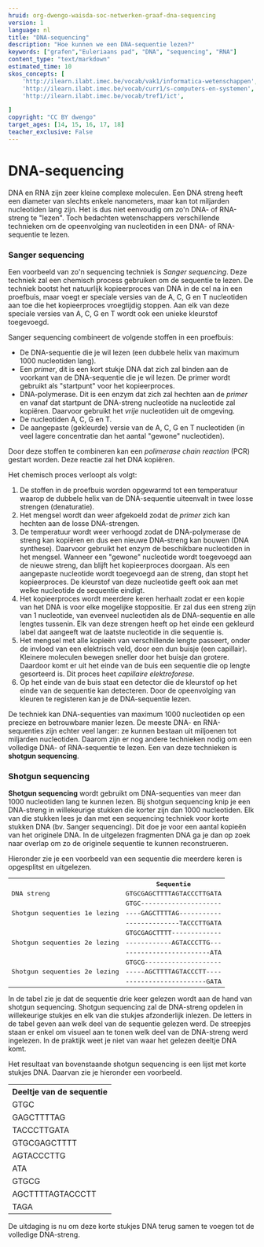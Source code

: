 ```yaml
---
hruid: org-dwengo-waisda-soc-netwerken-graaf-dna-sequencing
version: 1
language: nl
title: "DNA-sequencing"
description: "Hoe kunnen we een DNA-sequentie lezen?"
keywords: ["grafen","Euleriaans pad", "DNA", "sequencing", "RNA"]
content_type: "text/markdown"
estimated_time: 10
skos_concepts: [
    'http://ilearn.ilabt.imec.be/vocab/vak1/informatica-wetenschappen', 
    'http://ilearn.ilabt.imec.be/vocab/curr1/s-computers-en-systemen',
    'http://ilearn.ilabt.imec.be/vocab/tref1/ict',

]
copyright: "CC BY dwengo"
target_ages: [14, 15, 16, 17, 18]
teacher_exclusive: False
---
```


# DNA-sequencing

DNA en RNA zijn zeer kleine complexe moleculen. Een DNA streng heeft een diameter van slechts enkele nanometers, maar kan tot miljarden nucleotiden lang zijn. Het is dus niet eenvoudig om zo'n DNA- of RNA-streng te "lezen". Toch bedachten wetenschappers verschillende technieken om de opeenvolging van nucleotiden in een DNA- of RNA-sequentie te lezen. 

### Sanger sequencing

Een voorbeeld van zo'n sequencing techniek is *Sanger sequencing*. Deze techniek zal een chemisch process gebruiken om de sequentie te lezen. De techniek bootst het natuurlijk kopieerproces van DNA in de cel na in een proefbuis, maar voegt er speciale versies van de A, C, G en T nucleotiden aan toe die het kopieerproces vroegtijdig stoppen. Aan elk van deze speciale versies van A, C, G en T wordt ook een unieke kleurstof toegevoegd.

Sanger sequencing combineert de volgende stoffen in een proefbuis:
- De DNA-sequentie die je wil lezen (een dubbele helix van maximum 1000 nucleotiden lang).
- Een *primer*, dit is een kort stukje DNA dat zich zal binden aan de voorkant van de DNA-sequentie die je wil lezen. De primer wordt gebruikt als "startpunt" voor het kopieerproces.
- DNA-polymerase. Dit is een enzym dat zich zal hechten aan de *primer* en vanaf dat startpunt de DNA-streng nucleotide na nucleotide zal kopiëren. Daarvoor gebruikt het *vrije* nucleotiden uit de omgeving.
- De nucleotiden A, C, G en T.
- De aangepaste (gekleurde) versie van de A, C, G en T nucleotiden (in veel lagere concentratie dan het aantal "gewone" nucleotiden).

Door deze stoffen te combineren kan een *polimerase chain reaction* (PCR) gestart worden. Deze reactie zal het DNA kopiëren. 

Het chemisch proces verloopt als volgt:

1. De stoffen in de proefbuis worden opgewarmd tot een temperatuur waarop de dubbele helix van de DNA-sequentie uiteenvalt in twee losse strengen (denaturatie).
2. Het mengsel wordt dan weer afgekoeld zodat de *primer* zich kan hechten aan de losse DNA-strengen.
3. De temperatuur wordt weer verhoogd zodat de DNA-polymerase de streng kan kopiëren en dus een nieuwe DNA-streng kan bouwen (DNA synthese). Daarvoor gebruikt het enzym de beschikbare nucleotiden in het mengsel. Wanneer een "gewone" nucleotide wordt toegevoegd aan de nieuwe streng, dan blijft het kopieerproces doorgaan. Als een aangepaste nucleotide wordt toegevoegd aan de streng, dan stopt het kopieerproces. De kleurstof van deze nucleotide geeft ook aan met welke nucleotide de sequentie eindigt.
4. Het kopieerproces wordt meerdere keren herhaalt zodat er een kopie van het DNA is voor elke mogelijke stoppositie. Er zal dus een streng zijn van 1 nucleotide, van evenveel nucleotiden als de DNA-sequentie en alle lengtes tussenin. Elk van deze strengen heeft op het einde een gekleurd label dat aangeeft wat de laatste nucleotide in die sequentie is.
5. Het mengsel met alle kopieën van verschillende lengte passeert, onder de invloed van een elektrisch veld, door een dun buisje (een capillair). Kleinere moleculen bewegen sneller door het buisje dan grotere. Daardoor komt er uit het einde van de buis een sequentie die op lengte gesorteerd is. Dit proces heet *capillaire elektroforese*.
6. Op het einde van de buis staat een detector die de kleurstof op het einde van de sequentie kan detecteren. Door de opeenvolging van kleuren te registeren kan je de DNA-sequentie lezen.


De techniek kan DNA-sequenties van maximum 1000 nucleotiden op een precieze en betrouwbare manier lezen. De meeste DNA- en RNA-sequenties zijn echter veel langer: ze kunnen bestaan uit miljoenen tot miljarden nucleotiden. Daarom zijn er nog andere technieken nodig om een volledige DNA- of RNA-sequentie te lezen. Een van deze technieken is **shotgun sequencing**.

### Shotgun sequencing


**Shotgun sequencing** wordt gebruikt om DNA-sequenties van meer dan 1000 nucleotiden lang te kunnen lezen. Bij shotgun sequencing knip je een DNA-streng in willekeurige stukken die korter zijn dan 1000 nucleotiden. Elk van die stukken lees je dan met een sequencing techniek voor korte stukken DNA (bv. Sanger sequencing). Dit doe je voor een aantal kopieën van het originele DNA. In de uitgelezen fragmenten DNA ga je dan op zoek naar overlap om zo de originele sequentie te kunnen reconstrueren.

Hieronder zie je een voorbeeld van een sequentie die meerdere keren is opgesplitst en uitgelezen.

<table style="font-family: monospace">
    <tr>
        <th></th><th>Sequentie</th>
    </tr>
    <tr>
        <td>DNA streng</td><td>GTGCGAGCTTTTAGTACCCTTGATA</td>
    </tr>
    <tr>
        <td rowspan=3>Shotgun sequenties 1e lezing</td><td>GTGC---------------------</td>
    </tr>
    <tr>
        <td>----GAGCTTTTAG-----------</td>
    </tr>
    <tr>
        <td>--------------TACCCTTGATA</td>
    </tr>
    <tr>
        <td rowspan=3>Shotgun sequenties 2e lezing</td><td>GTGCGAGCTTTT-------------</td>
    </tr>
    <tr>
        <td>------------AGTACCCTTG---</td>
    </tr>
    <tr>
        <td>----------------------ATA</td>
    </tr>
    <tr>
        <td rowspan=3>Shotgun sequenties 2e lezing</td><td>GTGCG--------------------</td>
    </tr>
    <tr>
        <td>-----AGCTTTTAGTACCCTT----</td>
    </tr>
    <tr>
        <td>---------------------GATA</td>
    </tr>
</table>

In de tabel zie je dat de sequentie drie keer gelezen wordt aan de hand van shotgun sequencing. Shotgun sequencing zal de DNA-streng opdelen in willekeurige stukjes en elk van die stukjes afzonderlijk inlezen. De letters in de tabel geven aan welk deel van de sequentie gelezen werd. De streepjes staan er enkel om visueel aan te tonen welk deel van de DNA-streng werd ingelezen. In de praktijk weet je niet van waar het gelezen deeltje DNA komt. 

Het resultaat van bovenstaande shotgun sequencing is een lijst met korte stukjes DNA. Daarvan zie je hieronder een voorbeeld.


<table>
    <tr>
        <th>Deeltje van de sequentie</th>
    </tr>
    <tr>
        <td>GTGC</td>
    </tr>
    <tr>
        <td>GAGCTTTTAG</td>
    </tr>
    <tr>
        <td>TACCCTTGATA</td>
    </tr>
    <tr>
        <td>GTGCGAGCTTTT</td>
    </tr>
    <tr>
        <td>AGTACCCTTG</td>
    </tr>
    <tr>
        <td>ATA</td>
    </tr>
    <tr>
        <td>GTGCG</td>
    </tr>
    <tr>
        <td>AGCTTTTAGTACCCTT</td>
    </tr>
    <tr>
        <td>TAGA</td>
    </tr>
</table>

De uitdaging is nu om deze korte stukjes DNA terug samen te voegen tot de volledige DNA-streng.
